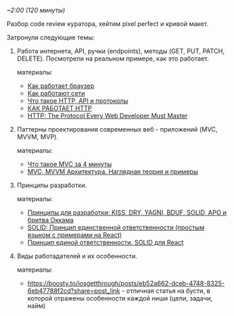 _~2:00 (120 минуты)_

Разбор code review куратора, хейтим pixel perfect и кривой макет.

Затронули следующие темы:

1. Работа интернета, API, ручки (endpoints), методы (GET, PUT, PATCH, DELETE). Посмотрели на реальном примере, как это работает.

   материалы:

   - [Как работает браузер](https://www.youtube.com/watch?v=Dn7hkeXnBsw&ab_channel=MerionAcademy)
   - [Как работают сети](https://youtu.be/k_0BAtyaDio?si=Tzpz5IjbeU66KStV)
   - [Что такое HTTP, API и протоколы](https://youtu.be/rwKDig2mIak?si=HUSuxOuyuZwmiJFY)
   - [КАК РАБОТАЕТ HTTP](https://www.youtube.com/watch?v=93cov6yT4OY&t=747s&ab_channel=Droider)
   - [HTTP: The Protocol Every Web Developer Must Master](https://dev.to/daniel_oladepo_0c5ac110f2/http-the-protocol-every-web-developer-must-master-374p)

2. Паттерны проектирования современных веб - приложений (MVC, MVVM, MVP).

   материалы:

   - [Что такое MVC за 4 минуты](https://www.youtube.com/watch?v=NDOPFWOId28&ab_channel=ListenIT)
   - [MVC, MVVM Архитектура. Наглядная теория и примеры](https://www.youtube.com/watch?v=X85soC5evw0&t=1847s&ab_channel=UlbiTV)

3. Принципы разработки.

   материалы:

   - [Принципы для разработки: KISS, DRY, YAGNI, BDUF, SOLID, APO и бритва Оккама](https://habr.com/ru/companies/itelma/articles/546372/)
   - [SOLID: Принцип единственной ответственности (простым языком с примерами на React)](https://youtu.be/bYLtwjHwPdA?si=ryAVHTe38F9j_ot1)
   - [Принцип единой ответственности. SOLID для React](https://www.youtube.com/watch?v=N5QbnmNWctc&ab_channel=%D0%9C%D0%B8%D1%85%D0%B0%D0%B8%D0%BB%D0%9D%D0%B5%D0%BF%D0%BE%D0%BC%D0%BD%D1%8F%D1%89%D0%B8%D0%B9)

4. Виды работадателей и их особенности.

   материалы:

   - https://boosty.to/iosgetthrough/posts/eb52a662-dceb-4748-8325-6eb47788f2cd?share=post_link - отличная статья на бусти, в которой отражены особенности каждой ниши (цели, задачи, найм)
